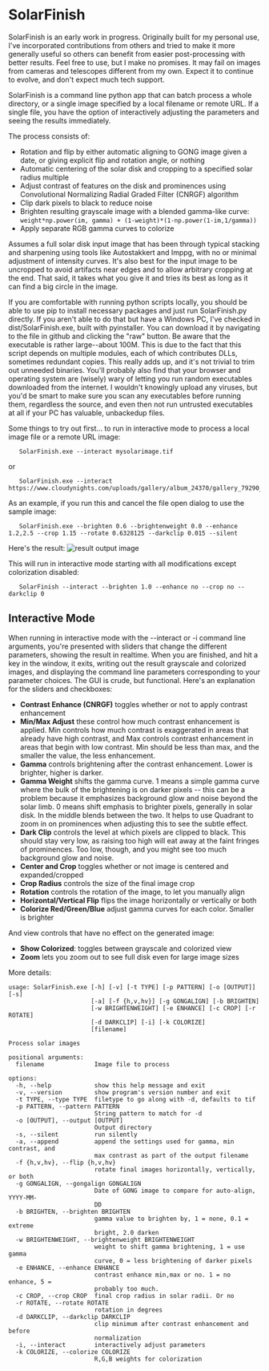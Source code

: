 # SolarFinish
SolarFinish is an early work in progress. Originally built for my personal use, I've incorporated contributions from others and tried to make it more generally useful so others can benefit from easier post-processing with better results. Feel free to use, but I make no promises. It may fail on images from cameras and telescopes different from my own. Expect it to continue to evolve, and don't expect much tech support.

SolarFinish is a command line python app that can batch process a whole directory, or a single image specified by a local filename or remote URL. If a single file, you have the option of interactively adjusting the parameters and seeing the results immediately.

The process consists of:
- Rotation and flip by either automatic aligning to GONG image given a date, or giving explicit flip and rotation angle, or nothing
- Automatic centering of the solar disk and cropping to a specified solar radius multiple
- Adjust contrast of features on the disk and prominences using Convolutional Normalizing Radial Graded Filter (CNRGF) algorithm
- Clip dark pixels to black to reduce noise
- Brighten resulting grayscale image with a blended gamma-like curve: `weight*np.power(im, gamma) + (1-weight)*(1-np.power(1-im,1/gamma))`
- Apply separate RGB gamma curves to colorize

Assumes a full solar disk input image that has been through typical stacking and sharpening using tools like Autostakkert and Imppg, with no or minimal adjustment of intensity curves. It's also best for the input image to be uncropped to avoid artifacts near edges and to allow arbitrary cropping at the end. That said, it takes what you give it and tries its best as long as it can find a big circle in the image.

If you are comfortable with running python scripts locally, you should be able to use pip to install necessary packages and just run SolarFinish.py directly. If you aren't able to do that but have a Windows PC, I've checked in dist/SolarFinish.exe, built with pyinstaller. You can download it by navigating to the file in github and clicking the "raw" button. Be aware that the executable is rather large--about 100M. This is due to the fact that this script depends on multiple modules, each of which contributes DLLs, sometimes redundant copies. This really adds up, and it's not trivial to trim out unneeded binaries. You'll probably also find that your browser and operating system are (wisely) wary of letting you run random executables downloaded from the internet. I wouldn't knowingly upload any viruses, but you'd be smart to make sure you scan any executables before running them, regardless the source, and even then not run untrusted executables at all if your PC has valuable, unbackedup files.

Some things to try out first... to run in interactive mode to process a local image file or a remote URL image:
```
   SolarFinish.exe --interact mysolarimage.tif
```
or
```
   SolarFinish.exe --interact https://www.cloudynights.com/uploads/gallery/album_24370/gallery_79290_24370_2225872.png
```

As an example, if you run this and cancel the file open dialog to use the sample image:
```
   SolarFinish.exe --brighten 0.6 --brightenweight 0.0 --enhance 1.2,2.5 --crop 1.15 --rotate 0.6328125 --darkclip 0.015 --silent
```
Here's the result:
![result output image](examples/2023-09-09-Lunt50DS-enhancedcolor.png)

This will run in interactive mode starting with all modifications except colorization disabled:
```
   SolarFinish --interact --brighten 1.0 --enhance no --crop no --darkclip 0
```

## Interactive Mode
When running in interactive mode with the --interact or -i command line arguments, you're presented with sliders that change the different parameters, showing the result in realtime. When you are finished, and hit a key in the window, it exits, writing out the result grayscale and colorized images, and displaying the command line parameters corresponding to your parameter choices. The GUI is crude, but functional. Here's an explanation for the sliders and checkboxes:
- **Contrast Enhance (CNRGF)** toggles whether or not to apply contrast enhancement
- **Min/Max Adjust** these control how much contrast enhancement is applied. Min controls how much contrast is exaggerated in areas that already have high contrast, and Max controls contrast enhancement in areas that begin with low contrast. Min should be less than max, and the smaller the value, the less enhancement.
- **Gamma** controls brightening after the contrast enhancement. Lower is brighter, higher is darker.
- **Gamma Weight** shifts the gamma curve. 1 means a simple gamma curve where the bulk of the brightening is on darker pixels -- this can be a problem because it emphasizes background glow and noise beyond the solar limb. 0 means shift emphasis to brighter pixels, generally in solar disk. In the middle blends between the two. It helps to use Quadrant to zoom in on prominences when adjusting this to see the subtle effect.
- **Dark Clip** controls the level at which pixels are clipped to black. This should stay very low, as raising too high will eat away at the faint fringes of prominences. Too low, though, and you might see too much background glow and noise.
- **Center and Crop** toggles whether or not image is centered and expanded/cropped
- **Crop Radius** controls the size of the final image crop
- **Rotation** controls the rotation of the image, to let you manually align
- **Horizontal/Vertical Flip** flips the image horizontally or vertically or both
- **Colorize Red/Green/Blue** adjust gamma curves for each color. Smaller is brighter

And view controls that have no effect on the generated image:
- **Show Colorized**: toggles between grayscale and colorized view
- **Zoom** lets you zoom out to see full disk even for large image sizes

More details:
```
usage: SolarFinish.exe [-h] [-v] [-t TYPE] [-p PATTERN] [-o [OUTPUT]] [-s]
                       [-a] [-f {h,v,hv}] [-g GONGALIGN] [-b BRIGHTEN]
                       [-w BRIGHTENWEIGHT] [-e ENHANCE] [-c CROP] [-r ROTATE]
                       [-d DARKCLIP] [-i] [-k COLORIZE]
                       [filename]

Process solar images

positional arguments:
  filename              Image file to process

options:
  -h, --help            show this help message and exit
  -v, --version         show program's version number and exit
  -t TYPE, --type TYPE  filetype to go along with -d, defaults to tif
  -p PATTERN, --pattern PATTERN
                        String pattern to match for -d
  -o [OUTPUT], --output [OUTPUT]
                        Output directory
  -s, --silent          run silently
  -a, --append          append the settings used for gamma, min contrast, and
                        max contrast as part of the output filename
  -f {h,v,hv}, --flip {h,v,hv}
                        rotate final images horizontally, vertically, or both
  -g GONGALIGN, --gongalign GONGALIGN
                        Date of GONG image to compare for auto-align, YYYY-MM-
                        DD
  -b BRIGHTEN, --brighten BRIGHTEN
                        gamma value to brighten by, 1 = none, 0.1 = extreme
                        bright, 2.0 darken
  -w BRIGHTENWEIGHT, --brightenweight BRIGHTENWEIGHT
                        weight to shift gamma brightening, 1 = use gamma
                        curve, 0 = less brightening of darker pixels
  -e ENHANCE, --enhance ENHANCE
                        contrast enhance min,max or no. 1 = no enhance, 5 =
                        probably too much.
  -c CROP, --crop CROP  final crop radius in solar radii. Or no
  -r ROTATE, --rotate ROTATE
                        rotation in degrees
  -d DARKCLIP, --darkclip DARKCLIP
                        clip minimum after contrast enhancement and before
                        normalization
  -i, --interact        interactively adjust parameters
  -k COLORIZE, --colorize COLORIZE
                        R,G,B weights for colorization
```
